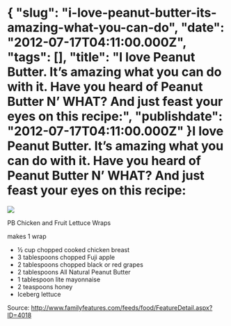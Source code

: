 {
    "slug": "i-love-peanut-butter-its-amazing-what-you-can-do",
    "date": "2012-07-17T04:11:00.000Z",
    "tags": [],
    "title": "I love Peanut Butter. It&rsquo;s amazing what you can do with it. Have you heard of Peanut Butter N&rsquo; WHAT? And just feast your eyes on this recipe:",
    "publishdate": "2012-07-17T04:11:00.000Z"
}I love Peanut Butter. It&rsquo;s amazing what you can do with it. Have you heard of Peanut Butter N&rsquo; WHAT? And just feast your eyes on this recipe:
=========================================================================================================================================================




![](/images/tumblr_m7aeacp7vn1rwd7xgo1_1280.jpg)

PB Chicken and Fruit Lettuce Wraps

makes 1 wrap

-   ½ cup chopped cooked chicken breast
-   3 tablespoons chopped Fuji apple
-   2 tablespoons chopped black or red grapes
-   2 tablespoons All Natural Peanut Butter
-   1 tablespoon lite mayonnaise
-   2 teaspoons honey
-   Iceberg lettuce

Source: http://www.familyfeatures.com/feeds/food/FeatureDetail.aspx?ID=4018

